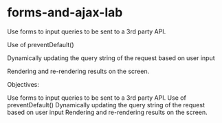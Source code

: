# forms-and-ajax-lab

Use forms to input queries to be sent to a 3rd party API.

Use of preventDefault()

Dynamically updating the query string of the request based on user input

Rendering and re-rendering results on the screen.

Objectives:

Use forms to input queries to be sent to a 3rd party API.
Use of preventDefault()
Dynamically updating the query string of the request based on user input
Rendering and re-rendering results on the screen.
